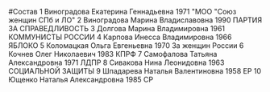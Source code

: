 #Состав
1 Виноградова Екатерина Геннадьевна 1971 \"МОО \"Союз женщин СПб и ЛО\"
2 Виноградова Марина Владиславовна 1990 ПАРТИЯ ЗА СПРАВЕДЛИВОСТЬ
3 Долгова Марина Владимировна 1961 КОММУНИСТЫ РОССИИ
4 Карпова Инесса Владимировна 1966 ЯБЛОКО
5 Коломацкая Ольга Евгеньевна 1970 За женщин России
6 Кочнев Олег Николаевич 1983 КПРФ
7 Самофалова Татьяна Александровна 1971 ЛДПР
8 Сивакова Нина Леонидовна 1963 СОЦИАЛЬНОЙ ЗАЩИТЫ
9 Шпадарева Наталья Валентиновна 1958 ЕР
10 Ющенко Наталья Александровна 1985 СР
